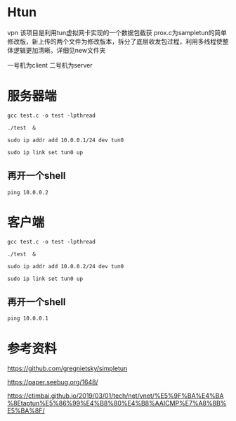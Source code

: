 # Htun
vpn
该项目是利用tun虚拟网卡实现的一个数据包截获
prox.c为sampletun的简单修改版，新上传的两个文件为修改版本，拆分了底层收发包过程，利用多线程使整体逻辑更加清晰。详细见new文件夹


一号机为client 二号机为server

# 服务器端


`gcc test.c -o test -lpthread`

`./test  &`

`sudo ip addr add 10.0.0.1/24 dev tun0`

`sudo ip link set tun0 up`

## 再开一个shell

`ping 10.0.0.2`

# 客户端

`gcc test.c -o test -lpthread`

`./test  &`

`sudo ip addr add 10.0.0.2/24 dev tun0`

`sudo ip link set tun0 up`

## 再开一个shell

`ping 10.0.0.1`
# 参考资料

https://github.com/gregnietsky/simpletun

https://paper.seebug.org/1648/

https://ctimbai.github.io/2019/03/01/tech/net/vnet/%E5%9F%BA%E4%BA%8Etaptun%E5%86%99%E4%B8%80%E4%B8%AAICMP%E7%A8%8B%E5%BA%8F/
